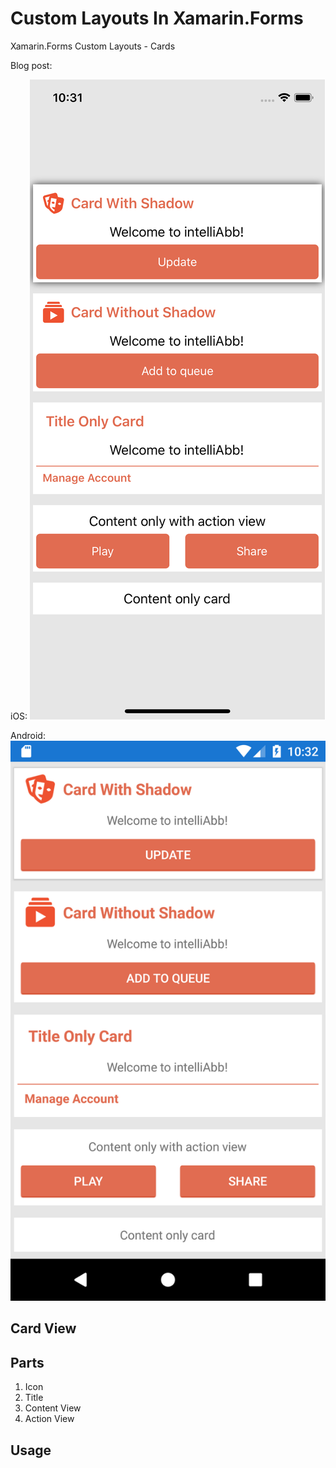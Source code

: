 # Custom Layouts In Xamarin.Forms
Xamarin.Forms Custom Layouts - Cards

Blog post: <link>

iOS:
![iOS](/Screenshots/ios.png)

Android:
![Android](/Screenshots/android.png)


## Card View

## Parts
1. Icon
2. Title
3. Content View
4. Action View

## Usage

